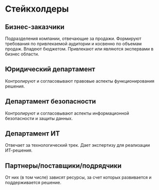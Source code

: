 # Стейкхолдеры
## Бизнес-заказчики
Подразделения компании, отвечающие за продажи. Формируют требования по привлекаемой аудитории и косвенно по объемам продаж. Владеют бюджетом. Привлекают или являются экспервами в бизнес области.
## Юридический департамент
Контролируют и согласовывают правовые аспекты функционирования решения.
## Департамент безопасности
Контролируют и согласовывают аспекты информационной безопасности и защиты данных.
## Департамент ИТ
Отвечает за технологический трек. Дает экспертизу для реализации ИТ-решения.
## Партнеры/поставщики/подрядчики
От них (в том числе) зависят ресурсы, за счет которых развивается и поддерживается решение.




